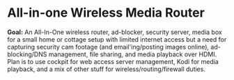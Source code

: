 # All-in-one Wireless Media Router
**Goal:** An All-In-One wireless router, ad-blocker, security server, media box for a small home or cottage setup with limited internet access but a need for capturing security cam footage (and email'ing/posting images online), ad-blocking/DNS management, file sharing, and media playback over HDMI. Plan is to use cockpit for web access server management, Kodi for media playback, and a mix of other stuff for wireless/routing/firewall duties.
